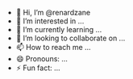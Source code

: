 - 👋 Hi, I’m @renardzane
- 👀 I’m interested in ...
- 🌱 I’m currently learning ...
- 💞️ I’m looking to collaborate on ...
- 📫 How to reach me ...
- 😄 Pronouns: ...
- ⚡ Fun fact: ...

<!---
renardzane/renardzane is a ✨ special ✨ repository because its `README.md` (this file) appears on your GitHub profile.
You can click the Preview link to take a look at your changes.
--->
